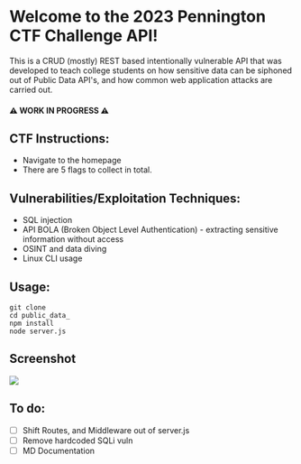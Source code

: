 # Welcome to the 2023 Pennington CTF Challenge API!

This is a CRUD (mostly) REST based intentionally vulnerable API that was developed to teach college students on how sensitive data can be siphoned out of Public Data API's, and how common web application attacks are carried out. 

#### ⚠️  WORK IN PROGRESS ⚠️

## CTF Instructions:
- Navigate to the homepage 
- There are 5 flags to collect in total.

## Vulnerabilities/Exploitation Techniques:
- SQL injection
- API BOLA (Broken Object Level Authentication) - extracting sensitive information without access
- OSINT and data diving
- Linux CLI usage

## Usage:

`git clone`\
`cd public_data_`\
`npm install`\
`node server.js`

## Screenshot
![](https://github.com/onsali/publicdata_ctf/assets/64367557/93163915-d172-4a0d-86fc-5f94d375f1c3)

## To do:
- [ ] Shift Routes, and Middleware out of server.js
- [ ] Remove hardcoded SQLi vuln
- [ ] MD Documentation
